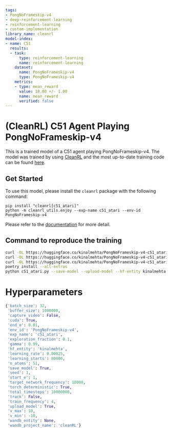 ```yaml
---
tags:
- PongNoFrameskip-v4
- deep-reinforcement-learning
- reinforcement-learning
- custom-implementation
library_name: cleanrl
model-index:
- name: C51
  results:
  - task:
      type: reinforcement-learning
      name: reinforcement-learning
    dataset:
      name: PongNoFrameskip-v4
      type: PongNoFrameskip-v4
    metrics:
    - type: mean_reward
      value: 18.00 +/- 1.00
      name: mean_reward
      verified: false
---
```


# (CleanRL) **C51** Agent Playing **PongNoFrameskip-v4**

This is a trained model of a C51 agent playing PongNoFrameskip-v4.
The model was trained by using [CleanRL](https://github.com/vwxyzjn/cleanrl) and the most up-to-date training code can be
found [here](https://github.com/vwxyzjn/cleanrl/blob/master/cleanrl/c51_atari.py).

## Get Started

To use this model, please install the `cleanrl` package with the following command:

```
pip install "cleanrl[c51_atari]"
python -m cleanrl_utils.enjoy --exp-name c51_atari --env-id PongNoFrameskip-v4
```

Please refer to the [documentation](https://docs.cleanrl.dev/get-started/zoo/) for more detail.


## Command to reproduce the training

```bash
curl -OL https://huggingface.co/kinalmehta/PongNoFrameskip-v4-c51_atari-seed1/raw/main/c51_atari.py
curl -OL https://huggingface.co/kinalmehta/PongNoFrameskip-v4-c51_atari-seed1/raw/main/pyproject.toml
curl -OL https://huggingface.co/kinalmehta/PongNoFrameskip-v4-c51_atari-seed1/raw/main/poetry.lock
poetry install --all-extras
python c51_atari.py --save-model --upload-model --hf-entity kinalmehta --env-id PongNoFrameskip-v4
```

# Hyperparameters
```python
{'batch_size': 32,
 'buffer_size': 1000000,
 'capture_video': False,
 'cuda': True,
 'end_e': 0.01,
 'env_id': 'PongNoFrameskip-v4',
 'exp_name': 'c51_atari',
 'exploration_fraction': 0.1,
 'gamma': 0.99,
 'hf_entity': 'kinalmehta',
 'learning_rate': 0.00025,
 'learning_starts': 80000,
 'n_atoms': 51,
 'save_model': True,
 'seed': 1,
 'start_e': 1,
 'target_network_frequency': 10000,
 'torch_deterministic': True,
 'total_timesteps': 10000000,
 'track': False,
 'train_frequency': 4,
 'upload_model': True,
 'v_max': 10,
 'v_min': -10,
 'wandb_entity': None,
 'wandb_project_name': 'cleanRL'}
```
    